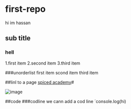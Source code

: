 # first-repo
hi  im hassan
## sub title
### hell
1.first item
2.second item
3.third item


###unorderlist
first item
scond item
third item

##linl to a page
[spiced academy](https://www.spiced-academy.com/en)#

![image](https://img.freepik.com/free-photo/abstract-uv-ultraviolet-light-composition_23-2149243965.jpg?size=626&ext=jpg)

##code
###codline
we cann add a cod line ´console.log(hi)

